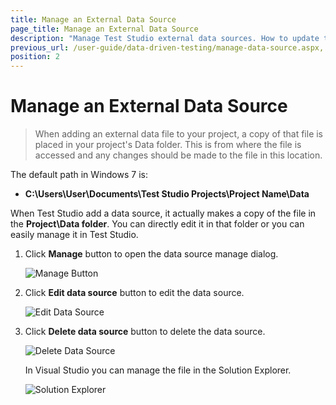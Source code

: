 ```yaml
---
title: Manage an External Data Source
page_title: Manage an External Data Source
description: "Manage Test Studio external data sources. How to update the data source added in Test Studio project. "
previous_url: /user-guide/data-driven-testing/manage-data-source.aspx, /user-guide/data-driven-testing/manage-data-source
position: 2
---
```

# Manage an External Data Source

> When adding an external data file to your project, a copy of that file is placed in your project's Data folder. This is from where the file is accessed and any changes should be made to the file in this location.

The default path in Windows 7 is:

- **C:\Users\User\Documents\Test Studio Projects\Project Name\Data**

When Test Studio add a data source, it actually makes a copy of the file in the **Project\Data folder**. You can directly edit it in that folder or you can easily manage it in Test Studio.

1. Click **Manage** button to open the data source manage dialog.
	
	![Manage Button][1]

2. Click **Edit data source** button to edit the data source.

	![Edit Data Source][2]

3. Click **Delete data source** button to delete the data source. 

	![Delete Data Source][3]


    In Visual Studio you can manage the file in the Solution Explorer.

    ![Solution Explorer][4]


[1]: /img/features/data-driven-testing/manage-external-data-source/fig1.png
[2]: /img/features/data-driven-testing/manage-external-data-source/fig2.png
[3]: /img/features/data-driven-testing/manage-external-data-source/fig3.png
[4]: /img/features/data-driven-testing/manage-external-data-source/fig4.png

